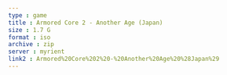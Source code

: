 ```yaml
---
type : game
title : Armored Core 2 - Another Age (Japan)
size : 1.7 G
format : iso
archive : zip
server : myrient
link2 : Armored%20Core%202%20-%20Another%20Age%20%28Japan%29
---
```

